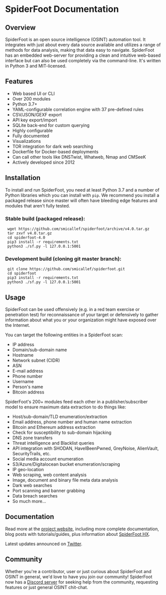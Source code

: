 # SpiderFoot Documentation

## Overview

SpiderFoot is an open source intelligence (OSINT) automation tool. It integrates with just about every data source available and utilizes a range of methods for data analysis, making that data easy to navigate. SpiderFoot has an embedded web-server for providing a clean and intuitive web-based interface but can also be used completely via the command-line. It's written in Python 3 and MIT-licensed.

## Features

- Web based UI or CLI
- Over 200 modules
- Python 3.7+
- YAML-configurable correlation engine with 37 pre-defined rules
- CSV/JSON/GEXF export
- API key export/import
- SQLite back-end for custom querying
- Highly configurable
- Fully documented
- Visualizations
- TOR integration for dark web searching
- Dockerfile for Docker-based deployments
- Can call other tools like DNSTwist, Whatweb, Nmap and CMSeeK
- Actively developed since 2012

## Installation

To install and run SpiderFoot, you need at least Python 3.7 and a number of Python libraries which you can install with `pip`. We recommend you install a packaged release since master will often have bleeding edge features and modules that aren't fully tested.

### Stable build (packaged release):

```
 wget https://github.com/smicallef/spiderfoot/archive/v4.0.tar.gz
 tar zxvf v4.0.tar.gz
 cd spiderfoot-4.0
 pip3 install -r requirements.txt
 python3 ./sf.py -l 127.0.0.1:5001
```

### Development build (cloning git master branch):

```
 git clone https://github.com/smicallef/spiderfoot.git
 cd spiderfoot
 pip3 install -r requirements.txt
 python3 ./sf.py -l 127.0.0.1:5001
```

## Usage

SpiderFoot can be used offensively (e.g. in a red team exercise or penetration test) for reconnaissance of your target or defensively to gather information about what you or your organization might have exposed over the Internet.

You can target the following entities in a SpiderFoot scan:

- IP address
- Domain/sub-domain name
- Hostname
- Network subnet (CIDR)
- ASN
- E-mail address
- Phone number
- Username
- Person's name
- Bitcoin address

SpiderFoot's 200+ modules feed each other in a publisher/subscriber model to ensure maximum data extraction to do things like:

- Host/sub-domain/TLD enumeration/extraction
- Email address, phone number and human name extraction
- Bitcoin and Ethereum address extraction
- Check for susceptibility to sub-domain hijacking
- DNS zone transfers
- Threat intelligence and Blacklist queries
- API integration with SHODAN, HaveIBeenPwned, GreyNoise, AlienVault, SecurityTrails, etc.
- Social media account enumeration
- S3/Azure/Digitalocean bucket enumeration/scraping
- IP geo-location
- Web scraping, web content analysis
- Image, document and binary file meta data analysis
- Dark web searches
- Port scanning and banner grabbing
- Data breach searches
- So much more...

## Documentation

Read more at the [project website](https://www.spiderfoot.net/r.php?u=aHR0cHM6Ly93d3cuc3BpZGVyZm9vdC5uZXQv&s=os_gh), including more complete documentation, blog posts with tutorials/guides, plus information about [SpiderFoot HX](https://www.spiderfoot.net/r.php?u=aHR0cHM6Ly93d3cuc3BpZGVyZm9vdC5uZXQvaHgvCg==&s=os_gh).

Latest updates announced on [Twitter](https://twitter.com/spiderfoot).

## Community

Whether you're a contributor, user or just curious about SpiderFoot and OSINT in general, we'd love to have you join our community! SpiderFoot now has a [Discord server](https://discord.gg/vyvztrG) for seeking help from the community, requesting features or just general OSINT chit-chat.

